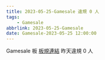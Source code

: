 ```yaml
---
title: 2023-05-25-Gamesale 違規 0 人
tags:
    - Gamesale
abbrlink: 2023-05-25-Gamesale
date: Gamesale-2023-05-25 12:00:00
---
```

Gamesale 板 [板規連結](https://www.ptt.cc/bbs/Gossiping/M.1637425085.A.07D.html)
昨天違規 0 人
